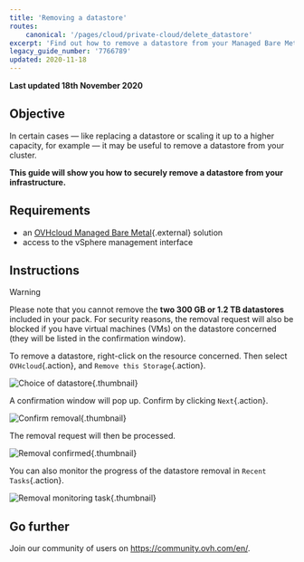 ```yaml
---
title: 'Removing a datastore'
routes:
    canonical: '/pages/cloud/private-cloud/delete_datastore'
excerpt: 'Find out how to remove a datastore from your Managed Bare Metal'
legacy_guide_number: '7766789'
updated: 2020-11-18
---
```


**Last updated 18th November 2020**


## Objective

In certain cases — like replacing a datastore or scaling it up to a higher capacity, for example — it may be useful to remove a datastore from your cluster.

**This guide will show you how to securely remove a datastore from your infrastructure.**

## Requirements

* an [OVHcloud Managed Bare Metal](https://www.ovhcloud.com/en-au/managed-bare-metal/){.external} solution
* access to the vSphere management interface


## Instructions

> [!warning]
>
> Please note that you cannot remove the  **two 300 GB or 1.2 TB datastores** included in your pack. For security reasons, the removal request will also be blocked if you have virtual machines (VMs) on the datastore concerned (they will be listed in the confirmation window).
> 


To remove a datastore, right-click on the resource concerned. Then select `OVHcloud`{.action}, and `Remove this Storage`{.action}.

![Choice of datastore](images/removedatastore01.png){.thumbnail}

A confirmation window will pop up. Confirm by clicking `Next`{.action}.

![Confirm removal](images/removedatastore02.png){.thumbnail}

The removal request will then be processed.

![Removal confirmed](images/removedatastore03.png){.thumbnail}


You can also monitor the progress of the datastore removal in `Recent Tasks`{.action}.

![Removal monitoring task](images/removedatastore04.png){.thumbnail}


## Go further

Join our community of users on <https://community.ovh.com/en/>.
